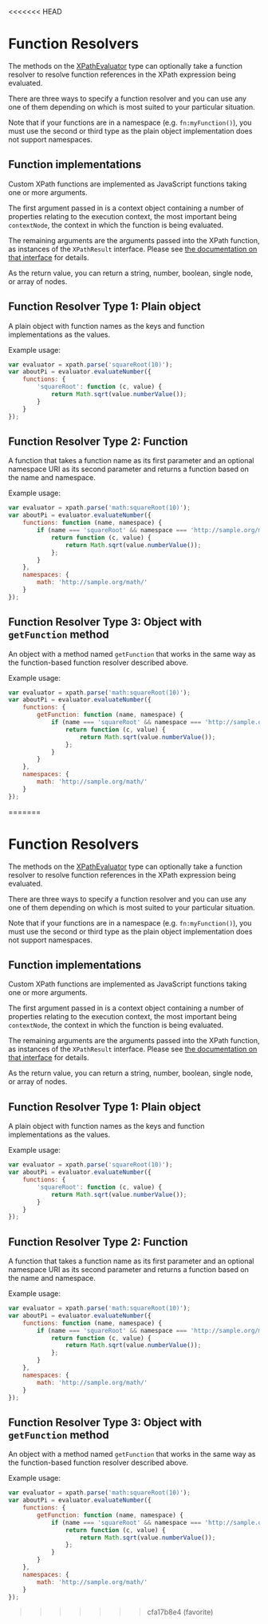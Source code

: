 <<<<<<< HEAD
# Function Resolvers

The methods on the [XPathEvaluator](XPathEvaluator.md) type can optionally take a function resolver to resolve 
function references in the XPath expression being evaluated.

There are three ways to specify a function resolver and you can use any one of them depending on which is 
most suited to your particular situation.

Note that if your functions are in a namespace (e.g. `fn:myFunction()`), you must use the second or third 
type as the plain object implementation does not support namespaces.

## Function implementations

Custom XPath functions are implemented as JavaScript functions taking one or more arguments.

The first argument passed in is a context object containing a number of properties relating to the execution context, 
the most important being `contextNode`, the context in which the function is being evaluated.

The remaining arguments are the arguments passed into the XPath function, as instances of the `XPathResult` interface.
Please see [the documentation on that interface](XPathResult.md) for details.

As the return value, you can return a string, number, boolean, single node, or array of nodes.

## Function Resolver Type 1: Plain object

A plain object with function names as the keys and function implementations as the values.


Example usage:

```js
var evaluator = xpath.parse('squareRoot(10)');
var aboutPi = evaluator.evaluateNumber({
    functions: {
        'squareRoot': function (c, value) {
            return Math.sqrt(value.numberValue());
        }
    }
});
```

## Function Resolver Type 2: Function

A function that takes a function name as its first parameter and an optional namespace URI as its second parameter 
and returns a function based on the name and namespace.

Example usage:

```js
var evaluator = xpath.parse('math:squareRoot(10)');
var aboutPi = evaluator.evaluateNumber({
    functions: function (name, namespace) {
        if (name === 'squareRoot' && namespace === 'http://sample.org/math/') {
            return function (c, value) {
                return Math.sqrt(value.numberValue());
            };
        }
    },
    namespaces: {
        math: 'http://sample.org/math/'
    }
});
```

## Function Resolver Type 3: Object with `getFunction` method

An object with a method named `getFunction` that works in the same way as the function-based function resolver 
described above.

Example usage:

```js
var evaluator = xpath.parse('math:squareRoot(10)');
var aboutPi = evaluator.evaluateNumber({
    functions: {
        getFunction: function (name, namespace) {
            if (name === 'squareRoot' && namespace === 'http://sample.org/math/') {
                return function (c, value) {
                    return Math.sqrt(value.numberValue());
                };
            }
        }
    },
    namespaces: {
        math: 'http://sample.org/math/'
    }
});
```
=======
# Function Resolvers

The methods on the [XPathEvaluator](XPathEvaluator.md) type can optionally take a function resolver to resolve 
function references in the XPath expression being evaluated.

There are three ways to specify a function resolver and you can use any one of them depending on which is 
most suited to your particular situation.

Note that if your functions are in a namespace (e.g. `fn:myFunction()`), you must use the second or third 
type as the plain object implementation does not support namespaces.

## Function implementations

Custom XPath functions are implemented as JavaScript functions taking one or more arguments.

The first argument passed in is a context object containing a number of properties relating to the execution context, 
the most important being `contextNode`, the context in which the function is being evaluated.

The remaining arguments are the arguments passed into the XPath function, as instances of the `XPathResult` interface.
Please see [the documentation on that interface](XPathResult.md) for details.

As the return value, you can return a string, number, boolean, single node, or array of nodes.

## Function Resolver Type 1: Plain object

A plain object with function names as the keys and function implementations as the values.


Example usage:

```js
var evaluator = xpath.parse('squareRoot(10)');
var aboutPi = evaluator.evaluateNumber({
    functions: {
        'squareRoot': function (c, value) {
            return Math.sqrt(value.numberValue());
        }
    }
});
```

## Function Resolver Type 2: Function

A function that takes a function name as its first parameter and an optional namespace URI as its second parameter 
and returns a function based on the name and namespace.

Example usage:

```js
var evaluator = xpath.parse('math:squareRoot(10)');
var aboutPi = evaluator.evaluateNumber({
    functions: function (name, namespace) {
        if (name === 'squareRoot' && namespace === 'http://sample.org/math/') {
            return function (c, value) {
                return Math.sqrt(value.numberValue());
            };
        }
    },
    namespaces: {
        math: 'http://sample.org/math/'
    }
});
```

## Function Resolver Type 3: Object with `getFunction` method

An object with a method named `getFunction` that works in the same way as the function-based function resolver 
described above.

Example usage:

```js
var evaluator = xpath.parse('math:squareRoot(10)');
var aboutPi = evaluator.evaluateNumber({
    functions: {
        getFunction: function (name, namespace) {
            if (name === 'squareRoot' && namespace === 'http://sample.org/math/') {
                return function (c, value) {
                    return Math.sqrt(value.numberValue());
                };
            }
        }
    },
    namespaces: {
        math: 'http://sample.org/math/'
    }
});
```
>>>>>>> cfa17b8e4 (favorite)
